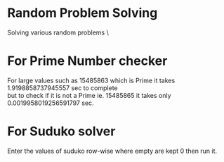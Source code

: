 # Random Problem Solving
Solving various random problems \

# For Prime Number checker
For large values such as 15485863 which is Prime it takes 1.9198858737945557 sec to complete \
but to check if it is not a Prime ie. 15485865 it takes only 0.0019958019256591797 sec.

# For Suduko solver
Enter the values of suduko row-wise where empty are kept 0 then run it.
